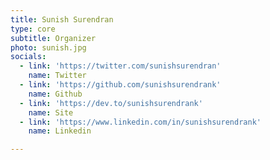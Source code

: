 ```yaml
---
title: Sunish Surendran
type: core
subtitle: Organizer
photo: sunish.jpg
socials:
  - link: 'https://twitter.com/sunishsurendran'
    name: Twitter
  - link: 'https://github.com/sunishsurendrank'
    name: Github   
  - link: 'https://dev.to/sunishsurendrank'
    name: Site      
  - link: 'https://www.linkedin.com/in/sunishsurendrank'
    name: Linkedin

---
```


